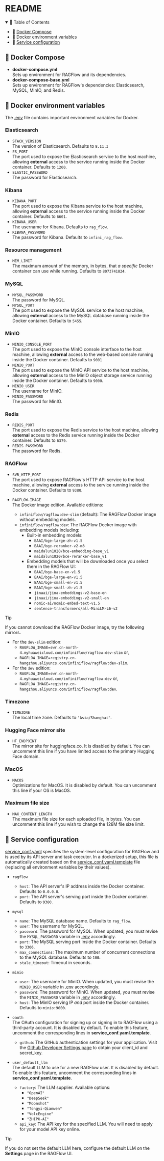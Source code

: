 # README

<details open>
<summary></b>📗 Table of Contents</b></summary>

- 🐳 [Docker Compose](#-docker-compose)
- 🐬 [Docker environment variables](#-docker-environment-variables)
- 🐋 [Service configuration](#-service-configuration)

</details>

## 🐳 Docker Compose

- **docker-compose.yml**  
  Sets up environment for RAGFlow and its dependencies.
- **docker-compose-base.yml**  
  Sets up environment for RAGFlow's dependencies: Elasticsearch, MySQL, MinIO, and Redis.

## 🐬 Docker environment variables

The [.env](./.env) file contains important environment variables for Docker.

### Elasticsearch

- `STACK_VERSION`  
  The version of Elasticsearch. Defaults to `8.11.3`
- `ES_PORT`  
  The port used to expose the Elasticsearch service to the host machine, allowing **external** access to the service running inside the Docker container.  Defaults to `1200`.
- `ELASTIC_PASSWORD`  
  The password for Elasticsearch. 

### Kibana

- `KIBANA_PORT`  
  The port used to expose the Kibana service to the host machine, allowing **external** access to the service running inside the Docker container. Defaults to `6601`.
- `KIBANA_USER`  
  The username for Kibana. Defaults to `rag_flow`.
- `KIBANA_PASSWORD`  
  The password for Kibana. Defaults to `infini_rag_flow`.

### Resource management

- `MEM_LIMIT`  
  The maximum amount of the memory, in bytes, that *a specific* Docker container can use while running. Defaults to `8073741824`.

### MySQL

- `MYSQL_PASSWORD`  
  The password for MySQL. 
- `MYSQL_PORT`  
  The port used to expose the MySQL service to the host machine, allowing **external** access to the MySQL database running inside the Docker container. Defaults to `5455`.

### MinIO

- `MINIO_CONSOLE_PORT`  
  The port used to expose the MinIO console interface to the host machine, allowing **external** access to the web-based console running inside the Docker container. Defaults to `9001`
- `MINIO_PORT`  
  The port used to expose the MinIO API service to the host machine, allowing **external** access to the MinIO object storage service running inside the Docker container. Defaults to `9000`.
- `MINIO_USER`  
  The username for MinIO.
- `MINIO_PASSWORD`  
  The password for MinIO. 

### Redis

- `REDIS_PORT`  
  The port used to expose the Redis service to the host machine, allowing **external** access to the Redis service running inside the Docker container. Defaults to `6379`.
- `REDIS_PASSWORD`  
  The password for Redis.

### RAGFlow

- `SVR_HTTP_PORT`  
  The port used to expose RAGFlow's HTTP API service to the host machine, allowing **external** access to the service running inside the Docker container. Defaults to `9380`.
- `RAGFLOW-IMAGE`  
  The Docker image edition. Available editions:  
  
  - `infiniflow/ragflow:dev-slim` (default): The RAGFlow Docker image without embedding models.  
  - `infiniflow/ragflow:dev`: The RAGFlow Docker image with embedding models including:
    - Built-in embedding models:
      - `BAAI/bge-large-zh-v1.5` 
      - `BAAI/bge-reranker-v2-m3`
      - `maidalun1020/bce-embedding-base_v1`
      - `maidalun1020/bce-reranker-base_v1`
    - Embedding models that will be downloaded once you select them in the RAGFlow UI:
      - `BAAI/bge-base-en-v1.5`
      - `BAAI/bge-large-en-v1.5`
      - `BAAI/bge-small-en-v1.5`
      - `BAAI/bge-small-zh-v1.5`
      - `jinaai/jina-embeddings-v2-base-en`
      - `jinaai/jina-embeddings-v2-small-en`
      - `nomic-ai/nomic-embed-text-v1.5`
      - `sentence-transformers/all-MiniLM-L6-v2`
  
> [!TIP]  
> If you cannot download the RAGFlow Docker image, try the following mirrors.  
> 
> - For the `dev-slim` edition:  
>   - `RAGFLOW_IMAGE=swr.cn-north-4.myhuaweicloud.com/infiniflow/ragflow:dev-slim` or,
>   - `RAGFLOW_IMAGE=registry.cn-hangzhou.aliyuncs.com/infiniflow/ragflow:dev-slim`.
> - For the `dev` edition:  
>   - `RAGFLOW_IMAGE=swr.cn-north-4.myhuaweicloud.com/infiniflow/ragflow:dev` or,
>   - `RAGFLOW_IMAGE=registry.cn-hangzhou.aliyuncs.com/infiniflow/ragflow:dev`.

### Timezone

- `TIMEZONE`  
  The local time zone. Defaults to `'Asia/Shanghai'`.

### Hugging Face mirror site

- `HF_ENDPOINT`  
  The mirror site for huggingface.co. It is disabled by default. You can uncomment this line if you have limited access to the primary Hugging Face domain.

### MacOS

- `MACOS`  
  Optimizations for MacOS. It is disabled by default. You can uncomment this line if your OS is MacOS.

### Maximum file size

- `MAX_CONTENT_LENGTH`  
  The maximum file size for each uploaded file, in bytes. You can uncomment this line if you wish to change the 128M file size limit.

## 🐋 Service configuration

[service_conf.yaml](./service_conf.yaml) specifies the system-level configuration for RAGFlow and is used by its API server and task executor. In a dockerized setup, this file is automatically created based on the [service_conf.yaml.template](./service_conf.yaml.template) file (replacing all environment variables by their values).

- `ragflow`
  - `host`: The API server's IP address inside the Docker container. Defaults to `0.0.0.0`.
  - `port`: The API server's serving port inside the Docker container. Defaults to `9380`.

- `mysql`
  - `name`: The MySQL database name. Defaults to `rag_flow`.
  - `user`: The username for MySQL.
  - `password`: The password for MySQL. When updated, you must revise the `MYSQL_PASSWORD` variable in [.env](./.env) accordingly.
  - `port`: The MySQL serving port inside the Docker container. Defaults to `3306`.
  - `max_connections`: The maximum number of concurrent connections to the MySQL database. Defaults to `100`.
  - `stale_timeout`: Timeout in seconds.

- `minio`
  - `user`: The username for MinIO. When updated, you must revise the `MINIO_USER` variable in [.env](./.env) accordingly.
  - `password`: The password for MinIO. When updated, you must revise the `MINIO_PASSWORD` variable in [.env](./.env) accordingly.
  - `host`: The MinIO serving IP *and* port inside the Docker container. Defaults to `minio:9000`.

- `oauth`  
  The OAuth configuration for signing up or signing in to RAGFlow using a third-party account.  It is disabled by default. To enable this feature, uncomment the corresponding lines in **service_conf.yaml.template**.
  - `github`: The GitHub authentication settings for your application. Visit the [Github Developer Settings page](https://github.com/settings/developers) to obtain your client_id and secret_key.

- `user_default_llm`  
  The default LLM to use for a new RAGFlow user. It is disabled by default. To enable this feature, uncomment the corresponding lines in **service_conf.yaml.template**.  
  - `factory`: The LLM supplier. Available options:
    - `"OpenAI"`
    - `"DeepSeek"`
    - `"Moonshot"`
    - `"Tongyi-Qianwen"`
    - `"VolcEngine"`
    - `"ZHIPU-AI"`
  - `api_key`: The API key for the specified LLM. You will need to apply for your model API key online.

> [!TIP]  
> If you do not set the default LLM here, configure the default LLM on the **Settings** page in the RAGFlow UI.